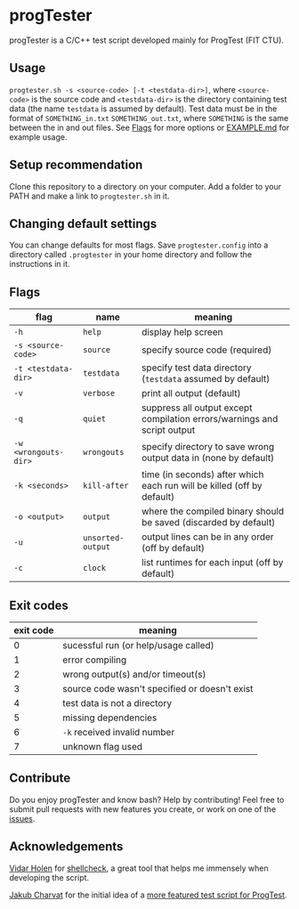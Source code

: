 # progTester
progTester is a C/C++ test script developed mainly for ProgTest (FIT CTU).

## Usage
`progtester.sh -s <source-code> [-t <testdata-dir>]`, where `<source-code>` is the source code and `<testdata-dir>` is the directory containing test data (the name `testdata` is assumed by default).
Test data must be in the format of `SOMETHING_in.txt` `SOMETHING_out.txt`, where `SOMETHING` is the same between the in and out files. See [Flags](#flags) for more options or [EXAMPLE.md](https://github.com/ProkopHanzl/progTester/blob/master/example/EXAMPLE.md) for example usage.

## Setup recommendation
Clone this repository to a directory on your computer. Add a folder to your PATH and make a link to `progtester.sh` in it.

## Changing default settings
You can change defaults for most flags. Save `progtester.config` into a directory called `.progtester` in your home directory and follow the instructions in it.

## Flags
| flag | name | meaning |
|---|---|---|
| `-h` | `help` | display help screen |
| `-s <source-code>` | `source` | specify source code (required) |
| `-t <testdata-dir>` | `testdata` | specify test data directory (`testdata` assumed by default) |
| `-v` | `verbose` | print all output (default) |
| `-q` | `quiet` | suppress all output except compilation errors/warnings and script output |
| `-w <wrongouts-dir>` | `wrongouts` | specify directory to save wrong output data in (none by default) |
| `-k <seconds>` | `kill-after` | time (in seconds) after which each run will be killed (off by default) |
| `-o <output>` | `output` | where the compiled binary should be saved (discarded by default) |
| `-u` | `unsorted-output` | output lines can be in any order (off by default) |
| `-c` | `clock` | list runtimes for each input (off by default) |

## Exit codes
| exit code | meaning |
|---|---|
| 0 | sucessful run (or help/usage called) |
| 1 | error compiling |
| 2 | wrong output(s) and/or timeout(s) |
| 3 | source code wasn't specified or doesn't exist |
| 4 | test data is not a directory |
| 5 | missing dependencies |
| 6 | `-k` received invalid number |
| 7 | unknown flag used |

## Contribute
Do you enjoy progTester and know bash? Help by contributing! Feel free to submit pull requests with new features you create, or work on one of the [issues](https://github.com/ProkopHanzl/progTester/issues).

## Acknowledgements
[Vidar Holen](https://github.com/koalaman) for [shellcheck](https://shellcheck.net), a great tool that helps me immensely when developing the script.

[Jakub Charvat](https://github.com/jakcharvat) for the initial idea of a [more featured test script for ProgTest](https://gist.github.com/jakcharvat/c8ab918d3927361ae6d5d977587752d2).
